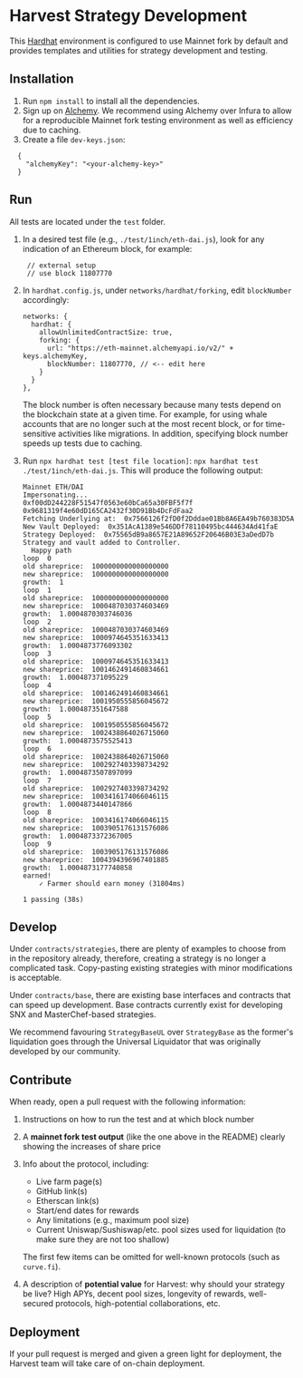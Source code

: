 # Harvest Strategy Development

This [Hardhat](https://hardhat.org/) environment is configured to use Mainnet fork by default and provides templates and utilities for strategy development and testing.

## Installation

1. Run `npm install` to install all the dependencies.
2. Sign up on [Alchemy](https://dashboard.alchemyapi.io/signup/). We recommend using Alchemy over Infura to allow for a reproducible
Mainnet fork testing environment as well as efficiency due to caching.
3. Create a file `dev-keys.json`:
  ```
    {
      "alchemyKey": "<your-alchemy-key>"
    }
  ```

## Run

All tests are located under the `test` folder.

1. In a desired test file (e.g., `./test/1inch/eth-dai.js`), look for any indication of an Ethereum block, for example:
    ```
     // external setup
     // use block 11807770
    ```
1. In `hardhat.config.js`, under `networks/hardhat/forking`, edit `blockNumber` accordingly:
    ```
    networks: {
      hardhat: {
        allowUnlimitedContractSize: true,
        forking: {
          url: "https://eth-mainnet.alchemyapi.io/v2/" + keys.alchemyKey,
          blockNumber: 11807770, // <-- edit here
        }
      }
    },
    ```
    The block number is often necessary because many tests depend on the blockchain state at a given time. For example, for using whale
    accounts that are no longer such at the most recent block, or for time-sensitive activities like migrations.
    In addition, specifying block number speeds up tests due to caching.

1. Run `npx hardhat test [test file location]`: `npx hardhat test ./test/1inch/eth-dai.js`. This will produce the following output:
    ```
    Mainnet ETH/DAI
    Impersonating...
    0xf00dD244228F51547f0563e60bCa65a30FBF5f7f
    0x9681319f4e60dD165CA2432f30D91Bb4DcFdFaa2
    Fetching Underlying at:  0x7566126f2fD0f2Dddae01Bb8A6EA49b760383D5A
    New Vault Deployed:  0x351AcA1389e546DDf78110495bc444634Ad41faE
    Strategy Deployed:  0x75565dB9a8657E21A89652F20646B03E3aDedD7b
    Strategy and vault added to Controller.
      Happy path
    loop  0
    old shareprice:  1000000000000000000
    new shareprice:  1000000000000000000
    growth:  1
    loop  1
    old shareprice:  1000000000000000000
    new shareprice:  1000487030374603469
    growth:  1.0004870303746036
    loop  2
    old shareprice:  1000487030374603469
    new shareprice:  1000974645351633413
    growth:  1.0004873776093302
    loop  3
    old shareprice:  1000974645351633413
    new shareprice:  1001462491460834661
    growth:  1.000487371095229
    loop  4
    old shareprice:  1001462491460834661
    new shareprice:  1001950555856045672
    growth:  1.000487351647588
    loop  5
    old shareprice:  1001950555856045672
    new shareprice:  1002438864026715060
    growth:  1.0004873575525413
    loop  6
    old shareprice:  1002438864026715060
    new shareprice:  1002927403398734292
    growth:  1.0004873507897099
    loop  7
    old shareprice:  1002927403398734292
    new shareprice:  1003416174066046115
    growth:  1.0004873440147866
    loop  8
    old shareprice:  1003416174066046115
    new shareprice:  1003905176131576086
    growth:  1.0004873372367005
    loop  9
    old shareprice:  1003905176131576086
    new shareprice:  1004394396967401885
    growth:  1.0004873177740858
    earned!
        ✓ Farmer should earn money (31804ms)

    1 passing (38s)
    ```

## Develop

Under `contracts/strategies`, there are plenty of examples to choose from in the repository already, therefore, creating a strategy is no longer a complicated task. Copy-pasting existing strategies with minor modifications is acceptable.

Under `contracts/base`, there are existing base interfaces and contracts that can speed up development.
Base contracts currently exist for developing SNX and MasterChef-based strategies.

We recommend favouring `StrategyBaseUL` over `StrategyBase` as the former's liquidation goes through the Universal Liquidator
that was originally developed by our community.

## Contribute

When ready, open a pull request with the following information:
1. Instructions on how to run the test and at which block number
2. A **mainnet fork test output** (like the one above in the README) clearly showing the increases of share price
3. Info about the protocol, including:
   - Live farm page(s)
   - GitHub link(s)
   - Etherscan link(s)
   - Start/end dates for rewards
   - Any limitations (e.g., maximum pool size)
   - Current Uniswap/Sushiswap/etc. pool sizes used for liquidation (to make sure they are not too shallow)

   The first few items can be omitted for well-known protocols (such as `curve.fi`).

5. A description of **potential value** for Harvest: why should your strategy be live? High APYs, decent pool sizes, longevity of rewards, well-secured protocols, high-potential collaborations, etc.

## Deployment

If your pull request is merged and given a green light for deployment, the Harvest team will take care of on-chain deployment.
